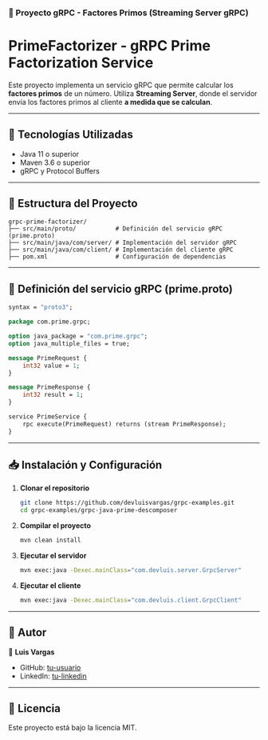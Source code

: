 ### 📌 Proyecto gRPC - Factores Primos (Streaming Server gRPC)

# PrimeFactorizer - gRPC Prime Factorization Service

Este proyecto implementa un servicio gRPC que permite calcular los **factores primos** de un número. Utiliza **Streaming Server**, donde el servidor envía los factores primos al cliente **a medida que se calculan**.

---

## 🚀 Tecnologías Utilizadas
- Java 11 o superior
- Maven 3.6 o superior
- gRPC y Protocol Buffers

---

## 📂 Estructura del Proyecto

```
grpc-prime-factorizer/
├── src/main/proto/           # Definición del servicio gRPC (prime.proto)
├── src/main/java/com/server/ # Implementación del servidor gRPC
├── src/main/java/com/client/ # Implementación del cliente gRPC
├── pom.xml                   # Configuración de dependencias
```

---

## 📜 Definición del servicio gRPC (prime.proto)

```protobuf
syntax = "proto3";

package com.prime.grpc;

option java_package = "com.prime.grpc";
option java_multiple_files = true;

message PrimeRequest {
    int32 value = 1;
}

message PrimeResponse {
    int32 result = 1;
}

service PrimeService {
    rpc execute(PrimeRequest) returns (stream PrimeResponse);
}
```

---

## 📥 Instalación y Configuración

1. **Clonar el repositorio**
   ```bash
   git clone https://github.com/devluisvargas/grpc-examples.git
   cd grpc-examples/grpc-java-prime-descomposer
   ```
   
2. **Compilar el proyecto**
   ```bash
   mvn clean install
   ```
3. **Ejecutar el servidor**
   ```bash
   mvn exec:java -Dexec.mainClass="com.devluis.server.GrpcServer"
   ```
4. **Ejecutar el cliente**
   ```bash
   mvn exec:java -Dexec.mainClass="com.devluis.client.GrpcClient"
   ```

---

## 📌 Autor
👤 **Luis Vargas**
- GitHub: [tu-usuario](https://github.com/tu-usuario)
- LinkedIn: [tu-linkedin](https://linkedin.com/in/tu-linkedin)

---

## 📜 Licencia
Este proyecto está bajo la licencia MIT.
